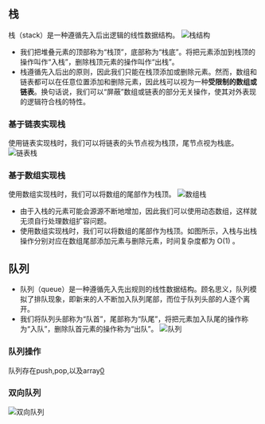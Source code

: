 ## 栈
栈（stack）是一种遵循先入后出逻辑的线性数据结构。
![栈结构](https://www.hello-algo.com/chapter_stack_and_queue/stack.assets/stack_operations.png)
- 我们把堆叠元素的顶部称为“栈顶”，底部称为“栈底”。将把元素添加到栈顶的操作叫作“入栈”，删除栈顶元素的操作叫作“出栈”。
- 栈遵循先入后出的原则，因此我们只能在栈顶添加或删除元素。然而，数组和链表都可以在任意位置添加和删除元素，因此栈可以视为一种**受限制的数组或链表**。换句话说，我们可以“屏蔽”数组或链表的部分无关操作，使其对外表现的逻辑符合栈的特性。
### 基于链表实现栈
使用链表实现栈时，我们可以将链表的头节点视为栈顶，尾节点视为栈底。
![链表栈](https://www.hello-algo.com/chapter_stack_and_queue/stack.assets/linkedlist_stack_step1.png)
### 基于数组实现栈
使用数组实现栈时，我们可以将数组的尾部作为栈顶。
![数组栈](https://www.hello-algo.com/chapter_stack_and_queue/stack.assets/array_stack_step3_pop.png)
- 由于入栈的元素可能会源源不断地增加，因此我们可以使用动态数组，这样就无须自行处理数组扩容问题。
- 使用数组实现栈时，我们可以将数组的尾部作为栈顶。如图所示，入栈与出栈操作分别对应在数组尾部添加元素与删除元素，时间复杂度都为 
O(1) 。

## 队列
- 队列（queue）是一种遵循先入先出规则的线性数据结构。顾名思义，队列模拟了排队现象，即新来的人不断加入队列尾部，而位于队列头部的人逐个离开。
- 我们将队列头部称为“队首”，尾部称为“队尾”，将把元素加入队尾的操作称为“入队”，删除队首元素的操作称为“出队”。
![队列](https://www.hello-algo.com/chapter_stack_and_queue/queue.assets/queue_operations.png)
### 队列操作
队列存在push,pop,以及array[0](peek)

### 双向队列
![双向队列](https://www.hello-algo.com/chapter_stack_and_queue/deque.assets/deque_operations.png)
